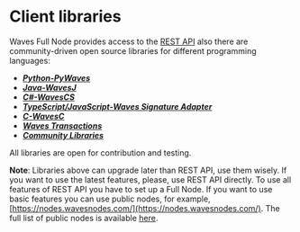 # Client libraries

Waves Full Node provides access to the [REST API](/en/development-and-api/node-api-overview.md) also there are community-driven open source libraries for different programming languages:

* [_**Python-PyWaves**_](/development-and-api/client-libraries/pywaves.md)
* [_**Java-WavesJ**_](/development-and-api/client-libraries/wavesj.md)
* [_**C\#-WavesCS**_](/development-and-api/client-libraries/wavescs.md)
* [_**TypeScript/JavaScript-Waves Signature Adapter**_](/development-and-api/client-libraries/waves-signature-adapter.md)
* [_**C-WavesC**_](/development-and-api/client-libraries/waves-c.md)
* [_**Waves Transactions**_](/development-and-api/client-libraries/waves-transactions.md)
* [_**Community Libraries**_](/development-and-api/client-libraries/unofficial-libraries.md)

All libraries are open for contribution and testing.

**Note**: Libraries above can upgrade later than REST API, use them wisely. If you want to use the latest features, please, use REST API directly. To use all features of REST API you have to set up a Full Node. If you want to use basic features you can use public nodes, for example, [https://nodes.wavesnodes.com/](https://nodes.wavesnodes.com/). The full list of public nodes is available [here](http://dev.pywaves.org/generators/).

